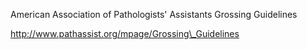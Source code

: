 American Association of Pathologists' Assistants Grossing Guidelines

http://www.pathassist.org/mpage/Grossing\_Guidelines

